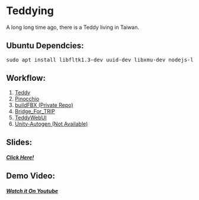 # Teddying
A long long time ago, there is a Teddy living in Taiwan.

## Ubuntu Dependcies:
  <pre>sudo apt install libfltk1.3-dev uuid-dev libxmu-dev nodejs-legacy npm g++ build-essential</pre>

## Workflow:
1. <a href="https://github.com/T-R-I-P/Teddy">Teddy</a>
2. <a href="https://github.com/T-R-I-P/Pinocchio">Pinocchio</a>
3. <a href="https://github.com/ian910297/buildFBX">buildFBX (Private Repo)</a>
4. <a href="https://github.com/T-R-I-P/Bridge_For_TRIP">Bridge_For_TRIP</a>
5. <a href="https://github.com/T-R-I-P/TeddyWebUI">TeddyWebUI</a>
6. <a href="https://github.com/T-R-I-P/Unity-Autogen">Unity-Autogen (Not Available)</a >

## Slides: 
##### [Click Here!](https://github.com/T-R-I-P/Teddying/blob/master/Presentation_Final.pdf)

## Demo Video: 
##### [Watch it On Youtube](https://youtu.be/5PfB7i0yEso)
